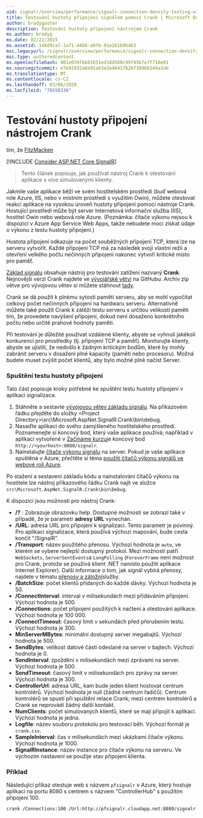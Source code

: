 ```yaml
---
uid: signalr/overview/performance/signalr-connection-density-testing-with-crank
title: Testování hustoty připojení signálem pomocí Crank | Microsoft Docs
author: bradygaster
description: Testování hustoty připojení nástrojem Crank
ms.author: bradyg
ms.date: 02/22/2015
ms.assetid: 148d9ca7-1af1-44b6-a9fb-91e261b9b463
msc.legacyurl: /signalr/overview/performance/signalr-connection-density-testing-with-crank
msc.type: authoredcontent
ms.openlocfilehash: 901e039fbb81651ed18d560c99745b7e7f716e01
ms.sourcegitcommit: e7e91932a6e91a63e2e46417626f39d6b244a3ab
ms.translationtype: MT
ms.contentlocale: cs-CZ
ms.lasthandoff: 03/06/2020
ms.locfileid: "78558336"
---
```

# <a name="signalr-connection-density-testing-with-crank"></a>Testování hustoty připojení nástrojem Crank

tím, že [FitzMacken](https://github.com/tfitzmac)

[!INCLUDE [Consider ASP.NET Core SignalR](~/includes/signalr/signalr-version-disambiguation.md)]

> Tento článek popisuje, jak používat nástroj Crank k otestování aplikace s více simulovanými klienty.

Jakmile vaše aplikace běží ve svém hostitelském prostředí (buď webová role Azure, IIS, nebo v místním prostředí s využitím Owin), můžete otestovat reakci aplikace na vysokou úroveň hustoty připojení pomocí nástroje Crank. Hostující prostředí může být server Internetová informační služba (IIS), hostitel Owin nebo webová role Azure. (Poznámka: čítače výkonu nejsou k dispozici v Azure App Service Web Apps, takže nebudete moci získat údaje o výkonu z testu hustoty připojení.)

Hustota připojení odkazuje na počet souběžných připojení TCP, která lze na serveru vytvořit. Každé připojení TCP má za následek svoji vlastní režii a otevření velkého počtu nečinných připojení nakonec vytvoří kritické místo pro paměť.

[Základ signálu](https://github.com/signalr/signalr) obsahuje nástroj pro testování zatížení nazvaný **Crank**. Nejnovější verzi Crank najdete ve [vývojářské větvi](https://github.com/SignalR/signalr/tree/dev) na GitHubu. Archiv zip větve pro vývojovou větev si můžete stáhnout [tady](https://github.com/SignalR/SignalR/archive/dev.zip).

Crank se dá použít k plnému sytosti paměti serveru, aby se mohl vypočítat celkový počet nečinných připojení na hardwaru serveru. Alternativně můžete také použít Crank k zátěži testu serveru s určitou velikostí paměti tím, že provedete navýšení připojení, dokud není dosaženo konkrétního počtu nebo určité prahové hodnoty paměti.

Při testování je důležité používat vzdálené klienty, abyste se vyhnuli jakékoli konkurenci pro prostředky (tj. připojení TCP a paměť). Monitorujte klienty, abyste se ujistili, že nedošlo k žádným kritickým bodům, které by mohly zabránit serveru v dosažení plné kapacity (paměti nebo procesoru). Možná budete muset zvýšit počet klientů, aby bylo možné plně načíst Server.

### <a name="running-a-connection-density-test"></a>Spuštění testu hustoty připojení

Tato část popisuje kroky potřebné ke spuštění testu hustoty připojení v aplikaci signalizace.

1. Stáhněte a sestavte [vývojovou větev základu signálu](https://github.com/SignalR/SignalR/archive/dev.zip). Na příkazovém řádku přejděte do složky &lt;Project Directory&gt;\src\Microsoft.AspNet.SignalR.Crank\bin\debug.
2. Nasaďte aplikaci do svého zamýšleného hostitelského prostředí. Poznamenejte si koncový bod, který vaše aplikace používá; například v aplikaci vytvořené v [Začínáme kurzu](../getting-started/tutorial-getting-started-with-signalr.md)je koncový bod `http://<yourhost>:8080/signalr`.
3. Nainstalujte [čítače výkonu signálu](signalr-performance.md#perfcounters) na server. Pokud je vaše aplikace spuštěná v Azure, přečtěte si téma [použití čítačů výkonu signálů ve webové roli Azure](using-signalr-performance-counters-in-an-azure-web-role.md).

Po stažení a sestavení základu kódu a nainstalování čítačů výkonu na hostitele lze nástroj příkazového řádku Crank najít ve složce `src\Microsoft.AspNet.SignalR.Crank\bin\Debug`.

K dispozici jsou možnosti pro nástroj Crank:

- **/?** : Zobrazuje obrazovku help. Dostupné možnosti se zobrazí také v případě, že je parametr **adresy URL** vynechán.
- **/URL**: adresa URL pro připojení k signalizaci. Tento parametr je povinný. Pro aplikaci signalizace, která používá výchozí mapování, bude cesta končit "/SignalR".
- **/Transport**: název použitého přenosu. Výchozí hodnota je `auto`, ve kterém se vybere nejlepší dostupný protokol. Mezi možnosti patří `WebSockets`, `ServerSentEvents`a `LongPolling` (`ForeverFrame` není možnost pro Crank, protože se používá klient .NET namísto použití aplikace Internet Explorer). Další informace o tom, jak signál vybírá přenosy, najdete v tématu [přenosy a záložní](../getting-started/introduction-to-signalr.md#transports)služby.
- **/BatchSize**: počet klientů přidaných do každé dávky. Výchozí hodnota je 50.
- **/ConnectInterval**: interval v milisekundách mezi přidáváním připojení. Výchozí hodnota je 500.
- **/Connections**: počet připojení použitých k načtení a otestování aplikace. Výchozí hodnota je 100 000.
- **/ConnectTimeout**: časový limit v sekundách před přerušením testu. Výchozí hodnota je 300.
- **MinServerMBytes**: minimální dostupný server megabajtů. Výchozí hodnota je 500.
- **SendBytes**: velikost datové části odeslané na server v bajtech. Výchozí hodnota je 0.
- **SendInterval**: zpoždění v milisekundách mezi zprávami na server. Výchozí hodnota je 500.
- **SendTimeout**: časový limit v milisekundách pro zprávy na server. Výchozí hodnota je 300.
- **ControllerUrl**: adresa URL, kam bude jeden klient hostovat centrum kontrolérů. Výchozí hodnota je null (žádné centrum řadičů). Centrum kontrolérů se spustí při spuštění relace Crank; mezi centrem kontrolérů a Crank se neprovádí žádný další kontakt.
- **NumClients**: počet simulovaných klientů, které se mají připojit k aplikaci. Výchozí hodnota je jedna.
- **Logfile**: název souboru protokolu pro testovací běh. Výchozí formát je `crank.csv`.
- **SampleInterval**: čas v milisekundách mezi ukázkami čítače výkonu. Výchozí hodnota je 1000.
- **SignalRInstance**: název instance pro čítače výkonu na serveru. Ve výchozím nastavení se použije stav připojení klienta.

### <a name="example"></a>Příklad

Následující příkaz otestuje web s názvem `pfsignalr` v Azure, který hostuje aplikaci na portu 8080 s centrem s názvem "ControllerHub" s použitím připojení 100.

`crank /Connections:100 /Url:http://pfsignalr.cloudapp.net:8080/signalr`
